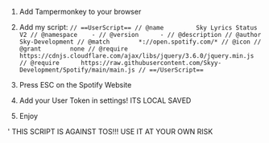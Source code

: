 1. Add Tampermonkey to your browser

2. Add my script: ```// ==UserScript==
// @name         Sky Lyrics Status V2
// @namespace    -
// @version      -
// @description
// @author       Sky-Development
// @match        *://open.spotify.com/*
// @icon
// @grant        none
// @require      https://cdnjs.cloudflare.com/ajax/libs/jquery/3.6.0/jquery.min.js
// @require      https://raw.githubusercontent.com/Skyy-Development/Spotify/main/main.js
// ==/UserScript==```

3. Press ESC on the Spotify Website

4. Add your User Token in settings! ITS LOCAL SAVED

5. Enjoy

' THIS SCRIPT IS AGAINST TOS!!! USE IT AT YOUR OWN RISK
